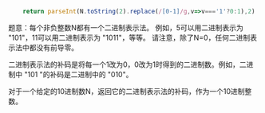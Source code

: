 ```javascript
    return parseInt(N.toString(2).replace(/[0-1]/g,v=>v==='1'?0:1),2)
```

题意：每个非负整数N都有一个二进制表示法。 例如，5可以用二进制表示为 "101"，11可以用二进制表示为 "1011"，等等。 请注意，除了N=0，任何二进制表示法中都没有前导零。

二进制表示法的补码是将每一个1改为0，0改为1时得到的二进制数。例如，二进制中 "101 "的补码是二进制中的 "010"。 

对于一个给定的10进制数N，返回它的二进制表示法的补码，作为一个10进制整数。